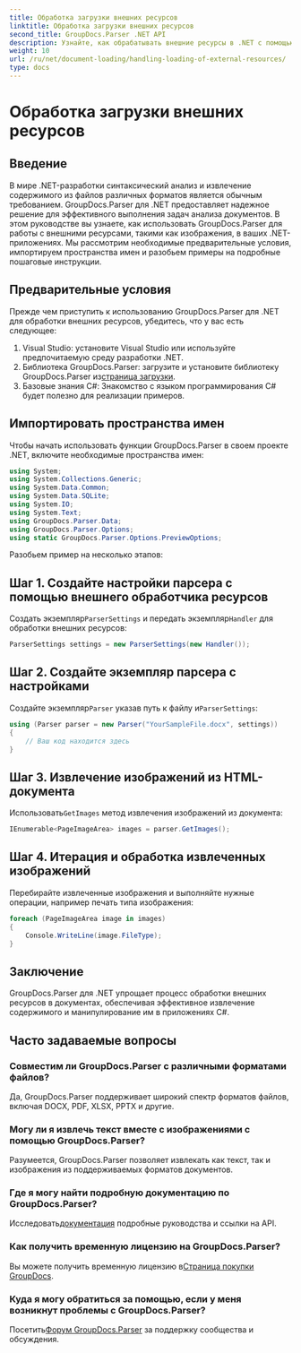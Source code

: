 ```yaml
---
title: Обработка загрузки внешних ресурсов
linktitle: Обработка загрузки внешних ресурсов
second_title: GroupDocs.Parser .NET API
description: Узнайте, как обрабатывать внешние ресурсы в .NET с помощью GroupDocs.Parser для эффективного анализа и извлечения документов.
weight: 10
url: /ru/net/document-loading/handling-loading-of-external-resources/
type: docs
---
```

# Обработка загрузки внешних ресурсов

## Введение
В мире .NET-разработки синтаксический анализ и извлечение содержимого из файлов различных форматов является обычным требованием. GroupDocs.Parser для .NET предоставляет надежное решение для эффективного выполнения задач анализа документов. В этом руководстве вы узнаете, как использовать GroupDocs.Parser для работы с внешними ресурсами, такими как изображения, в ваших .NET-приложениях. Мы рассмотрим необходимые предварительные условия, импортируем пространства имен и разобьем примеры на подробные пошаговые инструкции.
## Предварительные условия
Прежде чем приступить к использованию GroupDocs.Parser для .NET для обработки внешних ресурсов, убедитесь, что у вас есть следующее:
1. Visual Studio: установите Visual Studio или используйте предпочитаемую среду разработки .NET.
2. Библиотека GroupDocs.Parser: загрузите и установите библиотеку GroupDocs.Parser из[страница загрузки](https://releases.groupdocs.com/parser/net/).
3. Базовые знания C#: Знакомство с языком программирования C# будет полезно для реализации примеров.

## Импортировать пространства имен
Чтобы начать использовать функции GroupDocs.Parser в своем проекте .NET, включите необходимые пространства имен:
```csharp
using System;
using System.Collections.Generic;
using System.Data.Common;
using System.Data.SQLite;
using System.IO;
using System.Text;
using GroupDocs.Parser.Data;
using GroupDocs.Parser.Options;
using static GroupDocs.Parser.Options.PreviewOptions;
```

Разобьем пример на несколько этапов:
## Шаг 1. Создайте настройки парсера с помощью внешнего обработчика ресурсов
 Создать экземпляр`ParserSettings` и передать экземпляр`Handler` для обработки внешних ресурсов:
```csharp
ParserSettings settings = new ParserSettings(new Handler());
```
## Шаг 2. Создайте экземпляр парсера с настройками
 Создайте экземпляр`Parser` указав путь к файлу и`ParserSettings`:
```csharp
using (Parser parser = new Parser("YourSampleFile.docx", settings))
{
    // Ваш код находится здесь
}
```
## Шаг 3. Извлечение изображений из HTML-документа
 Использовать`GetImages` метод извлечения изображений из документа:
```csharp
IEnumerable<PageImageArea> images = parser.GetImages();
```
## Шаг 4. Итерация и обработка извлеченных изображений
Перебирайте извлеченные изображения и выполняйте нужные операции, например печать типа изображения:
```csharp
foreach (PageImageArea image in images)
{
    Console.WriteLine(image.FileType);
}
```

## Заключение
GroupDocs.Parser для .NET упрощает процесс обработки внешних ресурсов в документах, обеспечивая эффективное извлечение содержимого и манипулирование им в приложениях C#.

## Часто задаваемые вопросы
### Совместим ли GroupDocs.Parser с различными форматами файлов?
Да, GroupDocs.Parser поддерживает широкий спектр форматов файлов, включая DOCX, PDF, XLSX, PPTX и другие.
### Могу ли я извлечь текст вместе с изображениями с помощью GroupDocs.Parser?
Разумеется, GroupDocs.Parser позволяет извлекать как текст, так и изображения из поддерживаемых форматов документов.
### Где я могу найти подробную документацию по GroupDocs.Parser?
 Исследовать[документация](https://tutorials.groupdocs.com/parser/net/) подробные руководства и ссылки на API.
### Как получить временную лицензию на GroupDocs.Parser?
 Вы можете получить временную лицензию в[Страница покупки GroupDocs](https://purchase.groupdocs.com/temporary-license/).
### Куда я могу обратиться за помощью, если у меня возникнут проблемы с GroupDocs.Parser?
 Посетить[Форум GroupDocs.Parser](https://forum.groupdocs.com/c/parser/17) за поддержку сообщества и обсуждения.